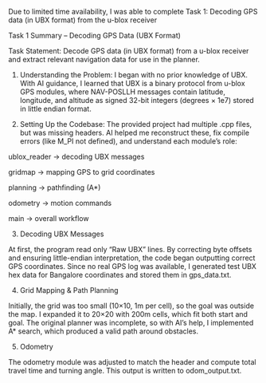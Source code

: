 Due to limited time availability, I was able to complete Task 1: Decoding GPS data (in UBX format) from the u-blox receiver

Task 1 Summary – Decoding GPS Data (UBX Format)

Task Statement:
Decode GPS data (in UBX format) from a u-blox receiver and extract relevant navigation data for use in the planner.

1. Understanding the Problem:
I began with no prior knowledge of UBX. With AI guidance, I learned that UBX is a binary protocol from u-blox GPS modules, where NAV-POSLLH messages contain latitude, longitude, and altitude as signed 32-bit integers (degrees × 1e7) stored in little endian format.

2. Setting Up the Codebase:
The provided project had multiple .cpp files, but was missing headers. AI helped me reconstruct these, fix compile errors (like M_PI not defined), and understand each module’s role:

ublox_reader → decoding UBX messages

gridmap → mapping GPS to grid coordinates

planning → pathfinding (A*)

odometry → motion commands

main → overall workflow

3. Decoding UBX Messages

At first, the program read only “Raw UBX” lines. By correcting byte offsets and ensuring little-endian interpretation, the code began outputting correct GPS coordinates. Since no real GPS log was available, I generated test UBX hex data for Bangalore coordinates and stored them in gps_data.txt.

4. Grid Mapping & Path Planning

Initially, the grid was too small (10×10, 1m per cell), so the goal was outside the map. I expanded it to 20×20 with 200m cells, which fit both start and goal. The original planner was incomplete, so with AI’s help, I implemented A* search, which produced a valid path around obstacles.

5. Odometry

The odometry module was adjusted to match the header and compute total travel time and turning angle. This output is written to odom_output.txt.
